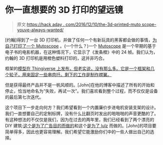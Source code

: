 # 你一直想要的 3D 打印的望远镜

> 原文:[https://hack aday . com/2016/12/10/the-3d-printed-muto scope-youve-always-wanted/](https://hackaday.com/2016/12/10/the-3d-printed-mutoscope-youve-always-wanted/)

[约翰]得到了一台 3D 打印机，并做了任何一个有新玩具的黑客都会做的事情，[为自己打印了一个 Mutoscope](http://failtryagain.com/2016/10/30/3d-printed-flip-book-machine/) 。(一个什么？)一个 [Mutoscope](https://en.wikipedia.org/wiki/Mutoscope) 是一个早期的基于电子书的电影机器，在这种情况下，它显示了《发条橙》中的 24 帧。我们认为，约翰的 3D 打印机是用橙色塑料打印的，这并非巧合。

框架的[模型在 Thingiverse 上发布，但老实说，没有那么多。它是一个框架和几个轮子，用来固定一些串肉扦。剩下的工作是制作襟翼。](http://www.thingiverse.com/thing:1859005)

但是获得最终产品并不是一帆风顺的。[John]在他的博客中描述了所有的开始和停止，恰当地命名为“失败，再试一次”。我们喜欢看到整个过程，而不仅仅是设备的最后第七次迭代。

这个项目下一步走向何方？我们希望看到一个内置廉价步进电机安装支架的设计。我们一直想要自己的定制标牌，没有什么比翻页时发出的啪啪啪的声音更酷的了。有这种想法的不仅仅是我们，因为在过去的两年里，我们已经看到了两个漂亮的 DIY 建筑:[这个是为了广告目的而做的](http://hackaday.com/2014/10/04/split-flap-display-if-cant-find-it-built-it/)和这个[是为了 lulz](http://hackaday.com/2016/09/13/complex-beautiful-device-is-limited-to-text-speak-and-cat-pictures-wtf-lol/) 而做的。[John]的项目要简单得多，因此也更容易理解。我们希望它能激励你们中的一些人做出自己的选择。